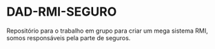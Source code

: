 # DAD-RMI-SEGURO

Repositório para o trabalho em grupo para criar um mega sistema RMI, somos responsáveis pela parte de seguros. 
